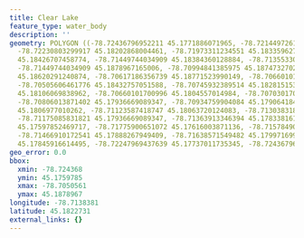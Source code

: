 ```yaml
---
title: Clear Lake
feature_type: water_body
description: ''
geometry: POLYGON ((-78.72436796952211 45.1771886071965, -78.72144972611402 45.1811211977256,
  -78.72230803299917 45.18202868004461, -78.71973311234551 45.18335962794807, -78.71810232926424
  45.18426707458774, -78.71449744034909 45.18384360128884, -78.71355330277578 45.18529549662684,
  -78.71449744034909 45.1878967165006, -78.70994841385975 45.18747327020289, -78.70806013871402
  45.18620291240874, -78.70617186356739 45.18771523990149, -78.70660101700996 45.18614241847286,
  -78.70505606461776 45.18432757051588, -78.70745932389514 45.18281515302063, -78.70754515458329
  45.18106069838962, -78.70660101700996 45.1804557014984, -78.70703017045255 45.17930618969379,
  -78.70806013871402 45.17936669089347, -78.70934759904084 45.17906418425093, -78.7092617683527
  45.1806977010262, -78.71123587418747 45.18063720124083, -78.71303831864505 45.18009270027775,
  -78.71175085831821 45.17936669089347, -78.71363913346394 45.17833816175206, -78.7160423927413
  45.17597852469717, -78.71775900651072 45.17616003871136, -78.71578490067593 45.17809615219547,
  -78.71466910172541 45.17888267949409, -78.71638571549482 45.17997169935636, -78.72007643509902
  45.17845916614495, -78.72247969437639 45.17737011735345, -78.72436796952211 45.1771886071965))
geo_error: 0.0
bbox:
  xmin: -78.724368
  ymin: 45.1759785
  xmax: -78.7050561
  ymax: 45.1878967
longitude: -78.7138381
latitude: 45.1822731
external_links: {}
---
```

